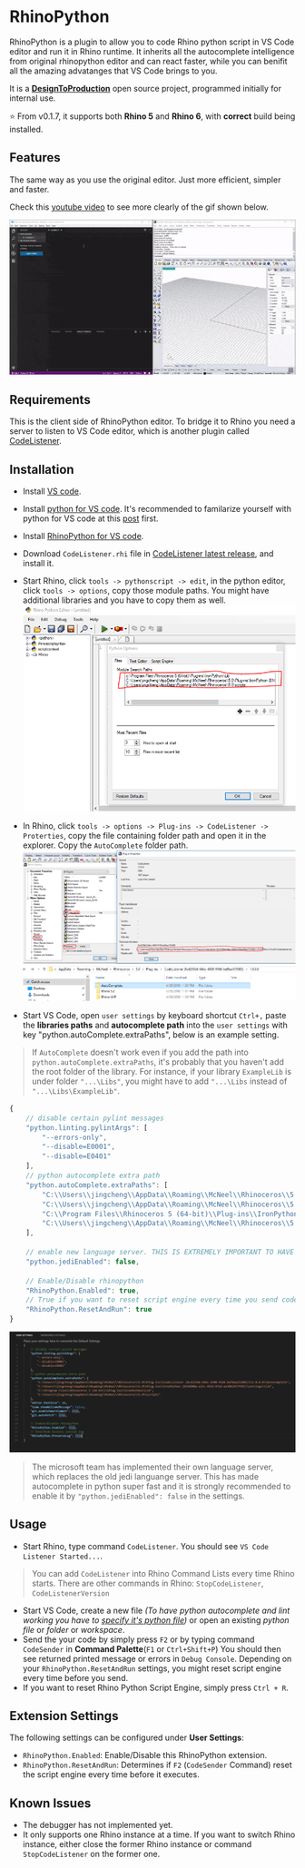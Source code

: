 # RhinoPython

RhinoPython is a plugin to allow you to code Rhino python script in VS Code editor and run it in Rhino runtime. It inherits all the autocomplete intelligence from original rhinopython editor and can react faster, while you can benifit all the amazing advatanges that VS Code brings to you.

It is a **[DesignToProduction](http://designtoproduction.com/)** open source project, programmed initially for internal use.

:star: From v0.1.7, it supports both **Rhino 5** and **Rhino 6**, with **correct** build being installed.

## Features

The same way as you use the original editor. Just more efficient, simpler and faster.

Check this [youtube video](https://www.youtube.com/watch?v=QbmnKFIKBYs&feature=youtu.be) to see more clearly of the gif shown below.

![feature](image/feature.gif)

## Requirements

This is the client side of RhinoPython editor. To bridge it to Rhino you need a server to listen to VS Code editor, which is another plugin called [CodeListener](https://github.com/ccc159/CodeListener).

## Installation


+ Install [VS code](https://code.visualstudio.com/).
+ Install [python for VS code](https://marketplace.visualstudio.com/items?itemName=ms-python.python). It's recommended to familarize yourself with python for VS code at this [post](https://code.visualstudio.com/docs/languages/python) first.
+ Install [RhinoPython for VS code](https://marketplace.visualstudio.com/items?itemName=jingchengchen.rhinopython).
+ Download `CodeListener.rhi` file in [CodeListener latest release](https://github.com/ccc159/CodeListener/releases), and install it.


+ Start Rhino, click `tools -> pythonscript -> edit`, in the python editor, click `tools -> options`, copy those module paths. You might have additional libraries and you have to copy them as well.
![librarypath](image/librarypath.png)
+ In Rhino, click `tools -> options -> Plug-ins -> CodeListener -> Proterties`, copy the file containing folder path and open it in the explorer. Copy the `AutoComplete` folder path.
![pluginpath](image/pluginpath.png)
![autocompletepath](image/autocompletepath.png)

+ Start VS Code, open `user settings` by keyboard shortcut `Ctrl+,` paste the **libraries paths** and **autocomplete path** into the `user settings` with key "python.autoComplete.extraPaths", below is an example setting.

> If `AutoComplete` doesn't work even if you add the path into `python.autoComplete.extraPaths`, it's probably that you haven't add the root folder of the library. For instance, if your library `ExampleLib` is under folder `"...\Libs"`, you might have to add `"...\Libs` instead of `"...\Libs\ExampleLib"`.

```javascript
{
    // disable certain pylint messages
    "python.linting.pylintArgs": [
        "--errors-only",
        "--disable=E0001",
        "--disable=E0401"
    ],
    // python autocomplete extra path
    "python.autoComplete.extraPaths": [
        "C:\\Users\\jingcheng\\AppData\\Roaming\\McNeel\\Rhinoceros\\5.0\\Plug-ins\\CodeListener (8c4235b6-64bc-4508-9166-bef8aa151085)\\1.0.0.0\\AutoComplete",
        "C:\\Users\\jingcheng\\AppData\\Roaming\\McNeel\\Rhinoceros\\5.0\\Plug-ins\\IronPython (814d908a-e25c-493d-97e9-ee3861957f49)\\settings\\lib",
        "C:\\Program Files\\Rhinoceros 5 (64-bit)\\Plug-ins\\IronPython\\Lib",
        "C:\\Users\\jingcheng\\AppData\\Roaming\\McNeel\\Rhinoceros\\5.0\\scripts"
    ],

    // enable new language server. THIS IS EXTREMELY IMPORTANT TO HAVE FAST AUTOCOMPLETE!!
    "python.jediEnabled": false,

    // Enable/Disable rhinopython
    "RhinoPython.Enabled": true,
    // True if you want to reset script engine every time you send code, otherwise False
    "RhinoPython.ResetAndRun": true
}
```
![settings](image/settings.png)

> The microsoft team has implemented their own language server, which replaces the old jedi languange server. This has made autocomplete in python super fast and it is strongly recommended to enable it by `"python.jediEnabled": false` in the settings.

## Usage

+ Start Rhino, type command `CodeListener`. You should see `VS Code Listener Started...`.
> You can add `CodeListener` into Rhino Command Lists every time Rhino starts.
> There are other commands in Rhino: `StopCodeListener`, `CodeListenerVersion`
+ Start VS Code, create a new file *(To have python autocomplete and lint working you have to [specify it's python file](https://code.visualstudio.com/docs/languages/overview#_changing-the-language-for-the-selected-file))* or open an existing *python file* or *folder* or *workspace*.
+ Send the your code by simply press `F2` or by typing command `CodeSender` in **Command Palette**(`F1` or `Ctrl+Shift+P`) You should then see returned printed message or errors in `Debug Console`. Depending on your `RhinoPython.ResetAndRun` settings, you might reset script engine every time before you send.
+ If you want to reset Rhino Python Script Engine, simply press `Ctrl + R`.


## Extension Settings

The following settings can be configured under **User Settings**:

* `RhinoPython.Enabled`: Enable/Disable this RhinoPython extension.
* `RhinoPython.ResetAndRun`: Determines if `F2` (`CodeSender` Command) reset the script engine every time before it executes.

## Known Issues

- The debugger has not implemented yet.
- It only supports one Rhino instance at a time. If you want to switch Rhino instance, either close the former Rhino instance or command `StopCodeListener` on the former one.
